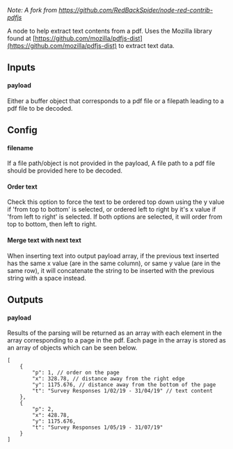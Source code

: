 *Note: A fork from https://github.com/RedBackSpider/node-red-contrib-pdfjs*

A node to help extract text contents from a pdf. Uses the Mozilla library found at [https://github.com/mozilla/pdfjs-dist](https://github.com/mozilla/pdfjs-dist) to extract text data.

## Inputs
#### payload
Either a buffer object that corresponds to a pdf file or a filepath leading to a pdf file to be decoded.	

## Config
#### filename
If a file path/object is not provided in the payload, A file path to a pdf file should be provided here to be decoded.

#### Order text
Check this option to force the text to be ordered top down using the y value if 'from top to bottom' is selected, or ordered left to right by it's x value if 'from left to right' is selected. If both options are selected, it will order from top to bottom, then left to right.

#### Merge text with next text
When inserting text into output payload array, if the previous text inserted has the same x value (are in the same column), or same y value (are in the same row), it will concatenate the string to be inserted with the previous string with a space instead.

## Outputs
#### payload
Results of the parsing will be returned as an array with each element in the array corresponding to a page in the pdf. Each page in the array is stored as an array of objects which can be seen below.
```
[
	{
		"p": 1, // order on the page
		"x": 328.78, // distance away from the right edge
		"y": 1175.676, // distance away from the bottom of the page
		"t": "Survey Responses 1/02/19 - 31/04/19" // text content
	},
	{
		"p": 2, 
		"x": 428.78, 
		"y": 1175.676, 
		"t": "Survey Responses 1/05/19 - 31/07/19"
	}
]
```
